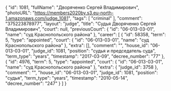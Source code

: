 {
    "id": 1081,
    "fullName": "Дворяченко Сергей Владимирович",
    "photoURL": "https://members2020by.s3.eu-north-1.amazonaws.com/judge_1081",
    "tags": [
        "criminal"
    ],
    "comment": "375223878977",
    "layout": "judge",
    "title": "Судья Дворяченко Сергей Владимирович",
    "court": null,
    "previousCourt": {
        "id": "06-013-03-01",
        "name": "суд Краснопольского района"
    },
    "career": [
        {
            "id": 58358,
            "term": 5,
            "type": "appointed",
            "court": {
                "id": "06-013-03-01",
                "name": "суд Краснопольского района"
            },
            "extra": [],
            "comment": "",
            "house_id": "06-013-03-01",
            "judge_id": 1081,
            "position": "судья и председатель суда",
            "term_type": "years",
            "timestamp": "2017-03-09",
            "decree_number": "77"
        },
        {
            "id": 4976,
            "term": 5,
            "type": "appointed",
            "court": {
                "id": "06-013-03-01",
                "name": "суд Краснопольского района"
            },
            "extra": {
                "judge_id": 3758
            },
            "comment": "",
            "house_id": "06-013-03-01",
            "judge_id": 1081,
            "position": "судья",
            "term_type": "years",
            "timestamp": "2010-05-14",
            "decree_number": "247"
        }
    ]
}